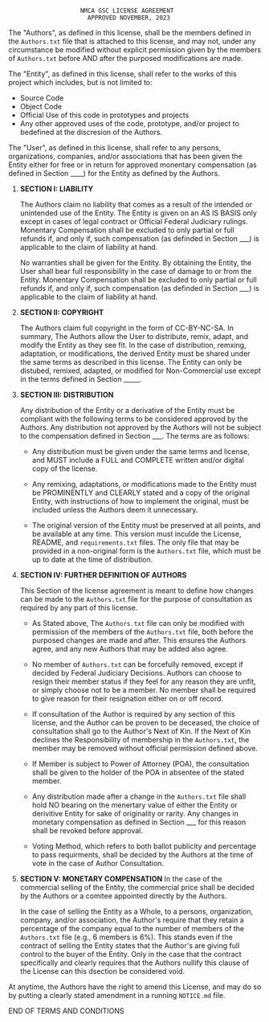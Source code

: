                         NMCA GSC LICENSE AGREEMENT
                          APPROVED NOVEMBER, 2023

The "Authors", as defined in this license, shall be the members defined in the `Authors.txt` file that is attached to this license, and may not, under any circumstance be modified without explicit permission given by the members of `Authors.txt` before AND after the purposed modifications are made. 

The "Entity", as defined in this license, shall refer to the works of this project which includes, but is not limited to:
* Source Code
* Object Code
* Official Use of this 
    code in prototypes and projects
* Any other approved uses of the code, 
    prototype, and/or project to bedefined 
    at the discresion of the Authors.

The "User", as defined in this license, shall refer to any persons, organizations, companies, and/or associations that has been given the Entity either for free or in return for approved monentary compensation (as defined in Section ____) for the Entity as defined by the Authors.

1. **SECTION I: LIABILITY**

    The Authors claim no liability that comes as a result of the intended or unintended use of the Entity. The Entity is given on an AS IS BASIS only except in cases of legal contract or Official Federal Judiciary rulings. Monentary Compensation shall be excluded to only partial or full refunds if, and only if, such compensation (as definded in Section ___) is applicable to the claim of liability at hand.

    No warranties shall be given for the Entity. By obtaining the Entity, the User shall bear full responsibility in the case of damage to or from the Entity. Monentary Compensation shall be excluded to only partial or full refunds if, and only if, such compensation (as definded in Section ___) is applicable to the claim of liability at hand.

2. **SECTION II: COPYRIGHT**

    The Authors claim full copyright in the form of CC-BY-NC-SA. In summary, The Authors allow the User to distribute, remix, adapt, and modify the Entity as they see fit. In the case of distribution, remxing, adaptation, or modifications, the derived Entity must be shared under the same terms as described in this license. The Entity can only be distubed, remixed, adapted, or modified for Non-Commercial use except in the terms defined in Section _____.

3. **SECTION III: DISTRIBUTION**

    Any distribution of the Entity or a derivative of the Entity must be compliant with the following terms to be considered approved by the Authors. Any distribution not approved by the Authors will not be subject to the compensation defined in Section ___. The terms are as follows: 
    
    * Any distribution must be given under the same terms and license, and MUST include a FULL and COMPLETE written and/or digital copy of the license.

    * Any remixing, adaptations, or modifications made to the Entity must be PROMINENTLY and CLEARLY stated and a copy of the original Entity, with instructions of how to implement the original, must be included unless the Authors deem it unnecessary.

    * The original version of the Entity must be preserved at all points, and be available at any time. This version must inculde the License, README, and `requirements.txt` files. The only file that may be provided in a non-original form is the `Authors.txt` file, which must be up to date at the time of distribution.

4. **SECTION IV: FURTHER DEFINITION OF AUTHORS**

    This Section of the license agreement is meant to define how changes can be made to the `Authors.txt` file for the purpose of consultation as required by any part of this license.

    * As Stated above, The `Authors.txt` file can only be modified with permission of the members of the `Authors.txt` file, both before the purposed changes are made and after. This ensures the Authors agree, and any new Authors that may be added also agree.

    * No member of `Authors.txt` can be forcefully removed, except if decided by Federal Judiciary Decisions. Authors can choose to resign their member status if they feel for any reason they are unfit, or simply choose not to be a member. No member shall be required to give reason for their resignation either on or off record.

    * If consultation of the Author is required by any section of this license, and the Author can be proven to be deceased, the choice of consultation shall go to the Author's Next of Kin. If the Next of Kin declines the Responsibility of membership in the `Authors.txt`, the member may be removed without official permission defined above.

    * If Member is subject to Power of Attorney (POA), the consultation shall be given to the holder of the POA in absentee of the stated member.

    * Any distribution made after a change in the `Authors.txt` file shall hold NO bearing on the menertary value of either the Entity or derivitive Entity for sake of originality or rarity. Any changes in monetary compensation as defined in Section ___ for this reason shall be revoked before approval.

    * Voting Method, which refers to both ballot publicity and percentage to pass requirments, shall be decided by the Authors at the time of vote in the case of Author Consultation.

5. **SECTION V: MONETARY COMPENSATION**
    In the case of the commercial selling of the Entity, the commercial price shall be decided by the Authors or a comitee appointed directly by the Authors. 

    In the case of selling the Entity as a Whole, to a persons, organization, company, and/or association, the Author's require that they retain a percentage of the company equal to the number of members of the `Authors.txt` file (e.g., 6 members is 6%). This stands even if the contract of selling the Entity states that the Author's are giving full control to the buyer of the Entity. Only in the case that the contract specifically and clearly requires that the Authors nullify this clause of the License can this dsection be considered void.


At anytime, the Authors have the right to amend this License, and may do so by putting a clearly stated amendment in a running `NOTICE.md` file. 

END OF TERMS AND CONDITIONS
